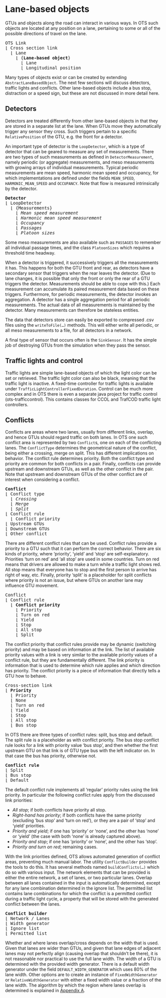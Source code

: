 # Lane-based objects

GTUs and objects along the road can interact in various ways. In OTS such objects are located at any position on a lane, pertaining to some or all of the possible directions of travel on the lane.

<pre>
OTS Link
&lfloor; Cross section link
  &lfloor; Lane
    &lfloor; {<b>Lane-based object</b>}
      &lfloor; Lane
      &lfloor; Longitudinal position
</pre>

Many types of objects exist or can be created by extending `AbstractLaneBasedObject`. The next few sections will discuss detectors, traffic lights and conflicts. Other lane-based objects include a bus stop, distraction or a speed sign, but these are not discussed in more detail here.


## Detectors
Detectors are treated differently from other lane-based objects in that they are stored in a separate list at the lane. When GTUs move they automatically trigger any sensor they cross. Such triggers pertain to a specific `RelativePosition` of the GTU, e.g. the front for a detector.

An important type of detector is the `LoopDetector`, which is a type of detector that can be geared to measure any set of measurements. There are two types of such measurements as defined in `DetectorMeasurement`, namely periodic (or aggregate) measurements, and meso measurements with growing arrays of individual measurements. Typical periodic measurements are mean speed, harmonic mean speed and occupancy, for which implementations are defined under the fields `MEAN_SPEED`, `HARMONIC_MEAN_SPEED` and `OCCUPANCY`. Note that flow is measured intrinsically by the detector.

<pre>
<b>Detector</b>
&lfloor; LoopDetector
  &lfloor; {Measurements}
    &lfloor; <i>Mean speed measurement</i>
    &lfloor; <i>Harmonic mean speed measurement</i>
    &lfloor; <i>Occupancy</i>
    &lfloor; <i>Passages</i>
    &lfloor; <i>Platoon sizes</i>
</pre>

Some meso measurements are also available such as `PASSAGES` to remember all individual passage times, and the class `PlatoonSizes` which requires a threshold time headway.

When a detector is triggered, it successively triggers all the measurements it has. This happens for both the GTU front and rear, as detectors have a secondary sensor that triggers when the rear leaves the detector. (Due to lane changes, it is possible that only the front or only the rear of a GTU triggers the detector. Measurements should be able to cope with this.) Each measurement can accumulate its paired measurement data based on these triggers. Furthermore, for periodic measurements, the detector invokes an aggregation. A detector has a single aggregation period for all periodic measurements. The actual data of all measurements is maintained by the detector. Many measurements can therefore be stateless entities.

The data that detectors store can easily be exported to compressed .csv files using the `writeToFile(…)` methods. This will either write all periodic, or all meso measurements to a file, for all detectors in a network.

A final type of sensor that occurs often is the `SinkSensor`. It has the simple job of destroying GTUs from the simulation when they pass the sensor.


## Traffic lights and control

Traffic lights are simple lane-based objects of which the light color can be set or retrieved. The traffic light color can also be black, meaning that the traffic light is inactive. A fixed-time controller for traffic lights is available under `TrafficLightControllerFixedDuration`. Control can be much more complex and in OTS there is even a separate java project for traffic control (ots-trafficcontrol). This contains classes for CCOL and TrafCOD traffic light controllers.


## Conflicts

Conflicts are areas where two lanes, usually from different links, overlap, and hence GTUs should regard traffic on both lanes. In OTS one such conflict area is represented by two `Conflict`s, one on each of the conflicting lanes. The `ConflictType` determines the geometrical nature of the conflict, being either a crossing, merge on split. This has different implications on behavior. The conflict rule determines priority. Both the conflict type and priority are common for both conflicts in a pair. Finally, conflicts can provide upstream and downstream GTUs, as well as the other conflict in the pair. Note that upstream and downstream GTUs of the other conflict are of interest when considering a conflict.

<pre>
<b>Conflict</b>
&lfloor; Conflict type
  &lfloor; <i>Crossing</i>
  &lfloor; <i>Merge</i>
  &lfloor; <i>Split</i>
&lfloor; Conflict rule
  &lfloor; Conflict priority
&lfloor; Upstream GTUs
&lfloor; Downstream GTUs
&lfloor; Other conflict
</pre>

There are different conflict rules that can be used. Conflict rules provide a priority to a GTU such that it can perform the correct behavior. There are six kinds of priority, where ‘priority’, ‘yield’ and ‘stop’ are self-explanatory. Priorities ‘turn on red’ and ‘all stop’ are used in some countries. Turn on red means that drivers are allowed to make a turn while a traffic light shows red. All stop means that everyone has to stop and the first person to arrive has right of way, etc. Finally, priority ‘split’ is a placeholder for split conflicts where priority is not an issue, but where GTUs on another lane may influence GTU movement.

<pre>
Conflict
&lfloor; Conflict rule
  &lfloor; <b>Conflict priority</b>
    &lfloor; Priority
    &lfloor; Turn on red
    &lfloor; Yield
    &lfloor; Stop
    &lfloor; All stop
    &lfloor; Split
</pre>

The conflict priority that conflict rules provide may be dynamic (switching priority) and may be based on information at the link. The list of available priority values with a link is very similar to the available priority values of a conflict rule, but they are fundamentally different. The link priority is information that is used to determine which rule applies and which direction has priority. The conflict priority is a piece of information that directly tells a GTU how to behave.

<pre>
Cross-section link
&lfloor; <b>Priority</b>
  &lfloor; Priority
  &lfloor; None
  &lfloor; Turn on red
  &lfloor; Yield
  &lfloor; Stop
  &lfloor; All stop
  &lfloor; Bus stop
</pre>

In OTS there are three types of conflict rules: split, bus stop and default. The split rule is a placeholder as with conflict priority. The bus stop conflict rule looks for a link with priority value ‘bus stop’, and then whether the first upstream GTU on that link is of GTU type bus with the left indicator on. In that case the bus has priority, otherwise not.

<pre>
<b>Conflict rule</b>
&lfloor; Split
&lfloor; Bus stop
&lfloor; Default
</pre>

The default conflict rule implements all ‘regular’ priority rules using the link priority. In particular the following conflict rules apply from the discussed link priorities:

* _All stop_; if both conflicts have priority all stop.
* _Right-hand has priority_; if both conflicts have the same priority (excluding ‘bus stop’ and ‘turn on red’), or they are a pair of ‘stop’ and ‘yield’ priorities.
* _Priority and yield_; if one has ‘priority’ or ‘none’, and the other has ‘none’ or ‘yield’ (the case with both ‘none’ is already captured above).
* _Priority and stop_; if one has ‘priority’ or ‘none’, and the other has ‘stop’.
* _Priority and turn on red_; remaining cases.

With the link priorities defined, OTS allows automated generation of conflict areas, preventing much manual labor. The utility `ConflictBuilder` provides the tools to do this. It has several methods named `buildConflicts(…)` which do so with various input. The network elements that can be provided is either the entire network, a set of lanes, or two particular lanes. Overlap between all lanes contained in the input is automatically determined, except for any lane combination determined in the ignore list. The permitted list contains lane combinations for which the conflict is a permitted conflict during a traffic light cycle, a property that will be stored with the generated conflict between the lanes.

<pre>
<b>Conflict builder</b>
&lfloor; Network / Lanes
&lfloor; Width generator
&lfloor; Ignore list
&lfloor; Permitted list
</pre>

Whether and where lanes overlap/cross depends on the width that is used. Given that lanes are wider than GTUs, and given that lane edges of adjacent lanes may not perfectly align (causing overlap that shouldn’t be there), it is not reasonable nor practical to use the full lane width. The width of a GTU is determined with the provided width generator. There is a default width generator under the field `DEFAULT_WIDTH_GENERATOR` which uses 80% of the lane width. Other options are to create an instance of `FixedWidthGenerator` or `RelativeWidthGenerator` with either a fixed width value or a fraction of the lane width. The algorithm by which the region where lanes overlap is determined is explained in [Appendix A](../99-appendix-a/conflict-area.md).
